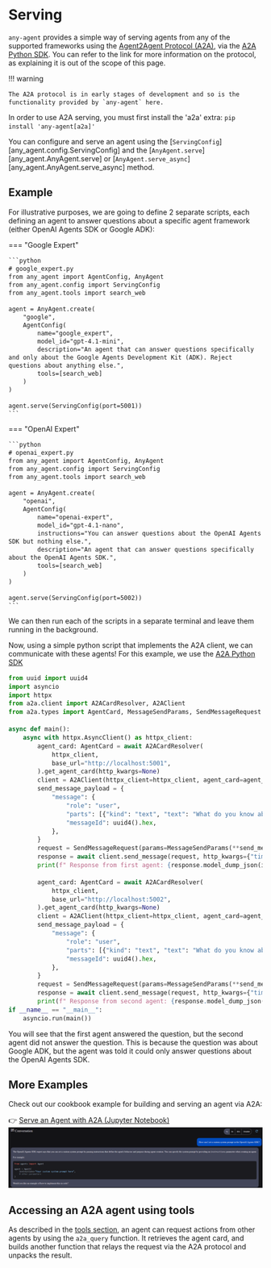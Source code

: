 # Serving

`any-agent` provides a simple way of serving agents from any of the supported frameworks using the
[Agent2Agent Protocol (A2A)](https://google.github.io/A2A/), via the [A2A Python SDK](https://github.com/google-a2a/a2a-python). You can refer to the link for more information on
the protocol, as explaining it is out of the scope of this page.

!!! warning

    The A2A protocol is in early stages of development and so is the functionality provided by `any-agent` here.

In order to use A2A serving, you must first install the 'a2a' extra: `pip install 'any-agent[a2a]'`

You can configure and serve an agent using the [`ServingConfig`][any_agent.config.ServingConfig] and the [`AnyAgent.serve`][any_agent.AnyAgent.serve] or [`AnyAgent.serve_async`][any_agent.AnyAgent.serve_async] method.

## Example

For illustrative purposes, we are going to define 2 separate scripts, each defining an agent to answer questions about a specific agent framework (either OpenAI Agents SDK or Google ADK):


=== "Google Expert"

    ```python
    # google_expert.py
    from any_agent import AgentConfig, AnyAgent
    from any_agent.config import ServingConfig
    from any_agent.tools import search_web

    agent = AnyAgent.create(
        "google",
        AgentConfig(
            name="google_expert",
            model_id="gpt-4.1-mini",
            description="An agent that can answer questions specifically and only about the Google Agents Development Kit (ADK). Reject questions about anything else.",
            tools=[search_web]
        )
    )

    agent.serve(ServingConfig(port=5001))
    ```

=== "OpenAI Expert"

    ```python
    # openai_expert.py
    from any_agent import AgentConfig, AnyAgent
    from any_agent.config import ServingConfig
    from any_agent.tools import search_web

    agent = AnyAgent.create(
        "openai",
        AgentConfig(
            name="openai-expert",
            model_id="gpt-4.1-nano",
            instructions="You can answer questions about the OpenAI Agents SDK but nothing else.",
            description="An agent that can answer questions specifically about the OpenAI Agents SDK.",
            tools=[search_web]
        )
    )

    agent.serve(ServingConfig(port=5002))
    ```

We can then run each of the scripts in a separate terminal and leave them running in the background.

Now, using a simple python script that implements the A2A client, we can communicate with these agents! For this example,
we use the [A2A Python SDK](https://github.com/google-a2a/a2a-python)


```python
from uuid import uuid4
import asyncio
import httpx
from a2a.client import A2ACardResolver, A2AClient
from a2a.types import AgentCard, MessageSendParams, SendMessageRequest

async def main():
    async with httpx.AsyncClient() as httpx_client:
        agent_card: AgentCard = await A2ACardResolver(
            httpx_client,
            base_url="http://localhost:5001",
        ).get_agent_card(http_kwargs=None)
        client = A2AClient(httpx_client=httpx_client, agent_card=agent_card)
        send_message_payload = {
            "message": {
                "role": "user",
                "parts": [{"kind": "text", "text": "What do you know about the Google ADK?"}],
                "messageId": uuid4().hex,
            },
        }
        request = SendMessageRequest(params=MessageSendParams(**send_message_payload))
        response = await client.send_message(request, http_kwargs={"timeout": 60})
        print(f" Response from first agent: {response.model_dump_json(indent=2)}")

        agent_card: AgentCard = await A2ACardResolver(
            httpx_client,
            base_url="http://localhost:5002",
        ).get_agent_card(http_kwargs=None)
        client = A2AClient(httpx_client=httpx_client, agent_card=agent_card)
        send_message_payload = {
            "message": {
                "role": "user",
                "parts": [{"kind": "text", "text": "What do you know about the Google ADK?"}],
                "messageId": uuid4().hex,
            },
        }
        request = SendMessageRequest(params=MessageSendParams(**send_message_payload))
        response = await client.send_message(request, http_kwargs={"timeout": 60})
        print(f" Response from second agent: {response.model_dump_json(indent=2)}")
if __name__ == "__main__":
    asyncio.run(main())
```

You will see that the first agent answered the question, but the second agent did not answer the question.
This is because the question was about Google ADK,
but the agent was told it could only answer questions about the OpenAI Agents SDK.


## More Examples

Check out our cookbook example for building and serving an agent via A2A:

👉 [Serve an Agent with A2A (Jupyter Notebook)](../cookbook/serve_a2a)
![Host Agent Conversation](./images/host_agent_conversation.png)

## Accessing an A2A agent using tools

As described in the [tools section](./agents/tools.md), an agent can request actions from other agents by using the `a2a_query` function. It retrieves the agent card, and builds another function that relays the request via the A2A protocol and unpacks the result.
